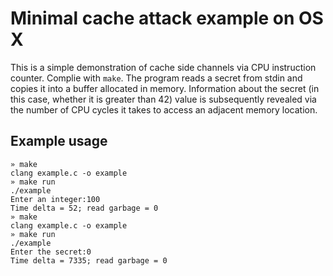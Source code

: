# Minimal cache attack example on OS X

This is a simple demonstration of cache side channels via CPU instruction
counter.  Complie with `make`.  The program reads a secret from stdin and
copies it into a buffer allocated in memory.  Information about the secret (in
this case, whether it is greater than 42) value is subsequently revealed via
the number of CPU cycles it takes to access an adjacent memory location.

## Example usage

    » make
    clang example.c -o example
    » make run
    ./example
    Enter an integer:100
    Time delta = 52; read garbage = 0
    » make
    clang example.c -o example
    » make run
    ./example
    Enter the secret:0
    Time delta = 7335; read garbage = 0

